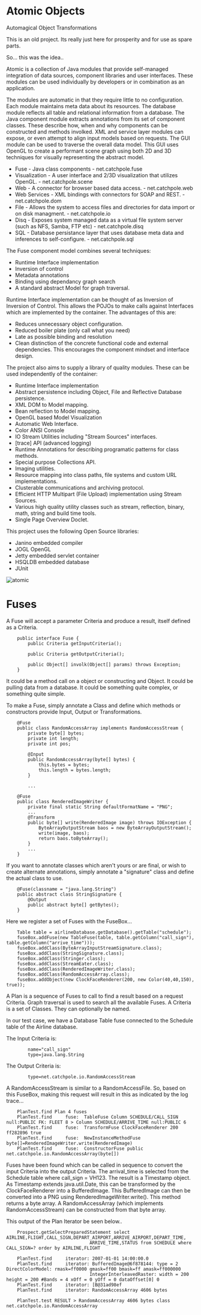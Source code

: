 Atomic Objects
===========

Automagical Object Transformations

This is an old project. Its really just here for prosperity and for use as spare parts.

So... this was the idea..

Atomic is a collection of Java modules that provide self-managed integration of data sources, component libraries and user interfaces.  These modules can be used individually by developers or in combination as an application.

The modules are automatic in that they require little to no configuration.  Each module maintains meta data about its resources.  The database module reflects all table and relational information from a database.  The Java component module extracts annotations from its set of component classes.  These describe how, when and why components can be constructed and methods involked.  XML and service layer modules can expose, or even attempt to align input models based on requests.  The GUI module can be used to traverse the overall data model.  This GUI uses OpenGL to create a performant scene graph using both 2D and 3D techniques for visually representing the abstract model.

* Fuse - Java class components - net.catchpole.fuse
* Visualization - A user interface and 2/3D visualization that utilizes OpenGL. - net.catchpole.scene
* Web - A connector for browser based data access. - net.catchpole.web
* Web Services - XML bindings with connectors for SOAP and REST. - net.catchpole.dom
* File - Allows the system to access files and directories for data import or on disk managment. - net.catchpole.io
* Disq - Exposes system managed data as a virtual file system server (such as NFS, Samba, FTP etc) - net.catchpole.disq
* SQL - Database persistance layer that uses database meta data and inferences to self-configure. - net.catchpole.sql

The Fuse component model combines several techniques:
* Runtime Interface implementation
* Inversion of control
* Metadata annotations
* Binding using dependancy graph search
* A standard abstract Model for graph traversal.

Runtime Interface implementation can be thought of as Inversion of Inversion of Control.  This allows the POJOs to make calls against Interfaces which are implemented by the container.  The advantages of this are:

* Reduces unnecessary object configuration.
* Reduced boiler plate (only call what you need)
* Late as possible binding and resolution
* Clean distinction of the concrete functional code and external dependencies.  This encourages the component mindset and interface design.

The project also aims to supply a library of quality modules. These can be used independently of the container:

* Runtime Interface implementation
* Abstract persistence including Object, File and Reflective Database persistence.
* XML DOM to Model mapping.
* Bean reflection to Model mapping.
* OpenGL based Model Visualization
* Automatic Web Interface.
* Color ANSI Console
* IO Stream Utilities including "Stream Sources" interfaces.
* [trace] API (advanced logging)
* Runtime Annotations for describing programatic patterns for class methods.
* Special purpose Collections API.
* Imaging utilities.
* Resource mapping into class paths, file systems and custom URL implementations.
* Clusterable communications and archiving protocol.
* Efficient HTTP Multipart (File Upload) implementation using Stream Sources.
* Various high quality utility classes such as stream, reflection, binary, math, string and build time tools.
* Single Page Overview Doclet.

This project uses the following Open Source libraries:
* Janino embedded compiler 
* JOGL OpenGL
* Jetty embedded servlet container
* HSQLDB embedded database
* JUnit

![atomic](http://kamome.slipperyseal.net/atomic-spin.jpg "atomic")

# Fuses

A Fuse will accept a parameter Criteria and produce a result, itself defined as a Criteria.

        public interface Fuse {
            public Criteria getInputCriteria();

            public Criteria getOutputCriteria();

            public Object[] involk(Object[] params) throws Exception;
        }

It could be a method call on a object or constructing and Object. It could be pulling data from a database. It could be something quite complex, or something quite simple.

To make a Fuse, simply annotate a Class and define which methods or constructors provide Input, Output or Transformations.

        @Fuse
        public class RandomAccessArray implements RandomAccessStream {
            private byte[] bytes;
            private int length;
            private int pos;

            @Input
            public RandomAccessArray(byte[] bytes) {
                this.bytes = bytes;
                this.length = bytes.length;
            }

            ...

        @Fuse
        public class RenderedImageWriter {
            private final static String defaultFormatName = "PNG";
            ...
            @Transform
            public byte[] write(RenderedImage image) throws IOException {
                ByteArrayOutputStream baos = new ByteArrayOutputStream();
                write(image, baos);
                return baos.toByteArray();
            }
            ...
        }

If you want to annotate classes which aren't yours or are final, or wish to create alternate annotations, simply annotate a "signature" class and define the actual class to use.

        @Fuse(classname = "java.lang.String")
        public abstract class StringSignature {
            @Output
            public abstract byte[] getBytes();
        }

Here we register a set of Fuses with the FuseBox...

        Table table = airlineDatabase.getDatabase().getTable("schedule");
        fuseBox.addFuse(new TableFuse(table, table.getColumn("call_sign"), table.getColumn("arrive_time")));
        fuseBox.addClass(ByteArrayInputStreamSignature.class);
        fuseBox.addClass(StringSignature.class);
        fuseBox.addClass(Stringer.class);
        fuseBox.addClass(StreamEater.class);
        fuseBox.addClass(RenderedImageWriter.class);
        fuseBox.addClass(RandomAccessArray.class);
        fuseBox.addObject(new ClockFaceRenderer(200, new Color(40,40,150), true));
    
A Plan is a sequence of Fuses to call to find a result based on a request Criteria.  Graph traversal is used to search all the available Fuses.  A Criteria is a set of Classes.  They can optionally be named.

In our test case, we have a Database Table fuse connected to the Schedule table of the Airline database.

The Input Criteria is:

            name="call_sign"
            type=java.lang.String

The Output Criteria is:

            type=net.catchpole.io.RandomAccessStream

A RandomAccessStream is similar to a RandomAccessFile. So, based on this FuseBox, making this request will result in this as indicated by the log trace...

        PlanTest.find Plan 4 fuses
        PlanTest.find     fuse:  TableFuse Column SCHEDULE/CALL_SIGN null:PUBLIC FK: FLEET 8 > Column SCHEDULE/ARRIVE_TIME null:PUBLIC 6
        PlanTest.find     fuse:  TransformFuse ClockFaceRenderer 200 ff282896 true
        PlanTest.find     fuse:  NewInstanceMethodFuse byte[]=RenderedImageWriter.write(RenderedImage)
        PlanTest.find     fuse:  ConstructorFuse public net.catchpole.io.RandomAccessArray(byte[])

Fuses have been found which can be called in sequence to convert the input Criteria into the output Criteria.  The arrival_time is selected from the Schedule table where call_sign = VH123.  The result is a Timestamp object.  As Timestamp extends java.util.Date, this can be transformed by the ClockFaceRenderer into a BufferedImage.  This BufferedImage can then be converted into a PNG using RenderedImageWriter.write().  This method returns a byte array.  A RandomAccessArray (which implements RandomAccessStream) can be constructed from that byte array.

This output of the Plan Iterator be seen below..

        Prospect.getSelectPreparedStatement select AIRLINE,FLIGHT,CALL_SIGN,DEPART_AIRPORT,ARRIVE_AIRPORT,DEPART_TIME,
                                   ARRIVE_TIME,STATUS from SCHEDULE where CALL_SIGN=? order by AIRLINE,FLIGHT

        PlanTest.find     iterator: 2007-01-01 14:00:00.0
        PlanTest.find     iterator: BufferedImage@6f878144: type = 2 DirectColorModel: rmask=ff0000 gmask=ff00 bmask=ff amask=ff000000
                                   IntegerInterleavedRaster: width = 200 height = 200 #Bands = 4 xOff = 0 yOff = 0 dataOffset[0] 0
        PlanTest.find     iterator: [B@31ad98ef
        PlanTest.find     iterator: RandomAccessArray 4606 bytes

        PlanTest.test RESULT > RandomAccessArray 4606 bytes class net.catchpole.io.RandomAccessArray

